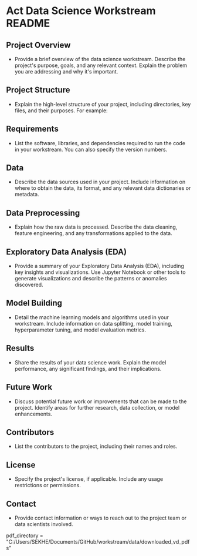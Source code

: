 # Act Data Science Workstream README

## Project Overview

- Provide a brief overview of the data science workstream. Describe the project's purpose, goals, and any relevant context. Explain the problem you are addressing and why it's important.

## Project Structure

- Explain the high-level structure of your project, including directories, key files, and their purposes. For example:

## Requirements

- List the software, libraries, and dependencies required to run the code in your workstream. You can also specify the version numbers.

## Data

- Describe the data sources used in your project. Include information on where to obtain the data, its format, and any relevant data dictionaries or metadata.

## Data Preprocessing

- Explain how the raw data is processed. Describe the data cleaning, feature engineering, and any transformations applied to the data.

## Exploratory Data Analysis (EDA)

- Provide a summary of your Exploratory Data Analysis (EDA), including key insights and visualizations. Use Jupyter Notebook or other tools to generate visualizations and describe the patterns or anomalies discovered.

## Model Building

- Detail the machine learning models and algorithms used in your workstream. Include information on data splitting, model training, hyperparameter tuning, and model evaluation metrics.

## Results

- Share the results of your data science work. Explain the model performance, any significant findings, and their implications.

## Future Work

- Discuss potential future work or improvements that can be made to the project. Identify areas for further research, data collection, or model enhancements.

## Contributors

- List the contributors to the project, including their names and roles.

## License

- Specify the project's license, if applicable. Include any usage restrictions or permissions.

## Contact

- Provide contact information or ways to reach out to the project team or data scientists involved.


pdf_directory = "C:/Users/SEKHE/Documents/GitHub/workstream/data/downloaded_vd_pdfs"